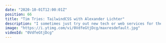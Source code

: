 ```yaml
---
date: "2020-10-01T12:00:01Z"
position: 66
title: "Tim Tries: TailwindCSS with Alexander Lichter"
description: "I sometimes just try out new tech or web services for the first time and give my feedback as I go. This is the #timtries Series. In this video I look at #tailwindcss. Alexander Lichter is an expert at tailwindcss and he tried to convince me it's awesome. Did he succeed?\n\nConclusion: check the video and see my excitement...\nDisclaimer: this content is not sponsored and my opinions are honest and real time.\n\nWhy tailwind and classes in the dom: https://adamwathan.me/css-utility-classes-and-separation-of-concerns/\n\nFollow Alexander here:\nWebsite: https://blog.lichter.io\nTwitter: https://twitter.com/TheAlexLichter\n\nFollow me here:\nWebsite: https://timbenniks.dev/\nTwitter: https://twitter.com/timbenniks\nGithub: https://github.com/timbenniks"
image: "https://i.ytimg.com/vi/0VdfeGtjDcg/maxresdefault.jpg"
videoId: "0VdfeGtjDcg"
---
```


